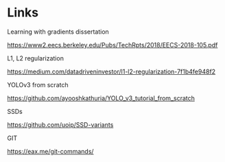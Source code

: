 # Links
Learning with gradients dissertation

https://www2.eecs.berkeley.edu/Pubs/TechRpts/2018/EECS-2018-105.pdf

L1, L2 regularization

https://medium.com/datadriveninvestor/l1-l2-regularization-7f1b4fe948f2

YOLOv3 from scratch

https://github.com/ayooshkathuria/YOLO_v3_tutorial_from_scratch

SSDs

https://github.com/uoip/SSD-variants

GIT

https://eax.me/git-commands/
